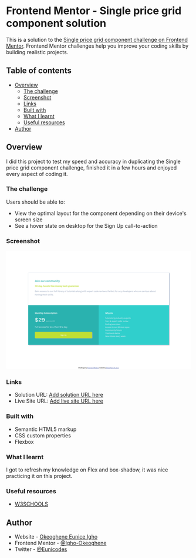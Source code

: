 # Frontend Mentor - Single price grid component solution

This is a solution to the [Single price grid component challenge on Frontend Mentor](https://www.frontendmentor.io/challenges/single-price-grid-component-5ce41129d0ff452fec5abbbc). Frontend Mentor challenges help you improve your coding skills by building realistic projects.

## Table of contents

- [Overview](#overview)
  - [The challenge](#the-challenge)
  - [Screenshot](#screenshot)
  - [Links](#links)
  - [Built with](#built-with)
  - [What I learnt](#what-i-learnt)
  - [Useful resources](#useful-resources)
- [Author](#author)

## Overview

I did this project to test my speed and accuracy in duplicating the Single price grid component challenge, finished it in a few hours and enjoyed every aspect of coding it.

### The challenge

Users should be able to:

- View the optimal layout for the component depending on their device's screen size
- See a hover state on desktop for the Sign Up call-to-action

### Screenshot

![](/screenshot.png)

### Links

- Solution URL: [Add solution URL here](https://your-solution-url.com)
- Live Site URL: [Add live site URL here](https://your-live-site-url.com)

### Built with

- Semantic HTML5 markup
- CSS custom properties
- Flexbox

### What I learnt

I got to refresh my knowledge on Flex and box-shadow, it was nice practicing it on this project.

### Useful resources

- [W3SCHOOLS](https://www.w3schools.com)

## Author

- Website - [Okeoghene Eunice Igho](https://github.com/Igho-Okeoghenem)
- Frontend Mentor - [@Igho-Okeoghene](https://www.frontendmentor.io/profile/Igho-Okeoghene)
- Twitter - [@Eunicodes](https://www.twitter.com/eunicodes)
